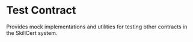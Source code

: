 # Test Contract

Provides mock implementations and utilities for testing other contracts in the SkillCert system.